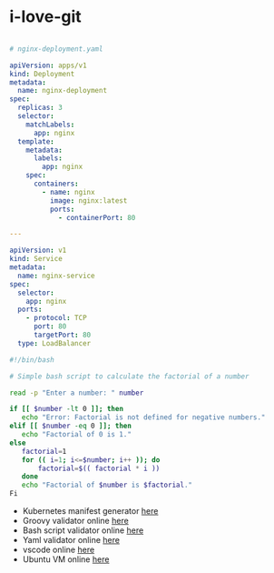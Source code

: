 # i-love-git


```yaml

# nginx-deployment.yaml

apiVersion: apps/v1
kind: Deployment
metadata:
  name: nginx-deployment
spec:
  replicas: 3
  selector:
    matchLabels:
      app: nginx
  template:
    metadata:
      labels:
        app: nginx
    spec:
      containers:
        - name: nginx
          image: nginx:latest
          ports:
            - containerPort: 80

---

apiVersion: v1
kind: Service
metadata:
  name: nginx-service
spec:
  selector:
    app: nginx
  ports:
    - protocol: TCP
      port: 80
      targetPort: 80
  type: LoadBalancer

 ```

 ```bash
#!/bin/bash

# Simple bash script to calculate the factorial of a number

read -p "Enter a number: " number

if [[ $number -lt 0 ]]; then
    echo "Error: Factorial is not defined for negative numbers."
elif [[ $number -eq 0 ]]; then
    echo "Factorial of 0 is 1."
else
    factorial=1
    for (( i=1; i<=$number; i++ )); do
        factorial=$(( factorial * i ))
    done
    echo "Factorial of $number is $factorial."
Fi
```


- Kubernetes manifest generator [here](https://k8syaml.com)
- Groovy validator online [here](https://onecompiler.com/groovy)
- Bash script validator online [here](https://replit.com/languages/bash)
- Yaml validator online [here](http://www.yamllint.com)
- vscode online [here](https://vscode.dev)
- Ubuntu VM online [here](https://linuxcontainers.org/lxd/try-it)

